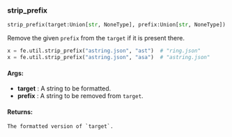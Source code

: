 

### strip_prefix
```python
strip_prefix(target:Union[str, NoneType], prefix:Union[str, NoneType]) -> Union[str, NoneType]
```
Remove the given `prefix` from the `target` if it is present there.

```python
x = fe.util.strip_prefix("astring.json", "ast")  # "ring.json"
x = fe.util.strip_prefix("astring.json", "asa")  # "astring.json"
```


#### Args:

* **target** :  A string to be formatted.
* **prefix** :  A string to be removed from `target`.

#### Returns:
    The formatted version of `target`.